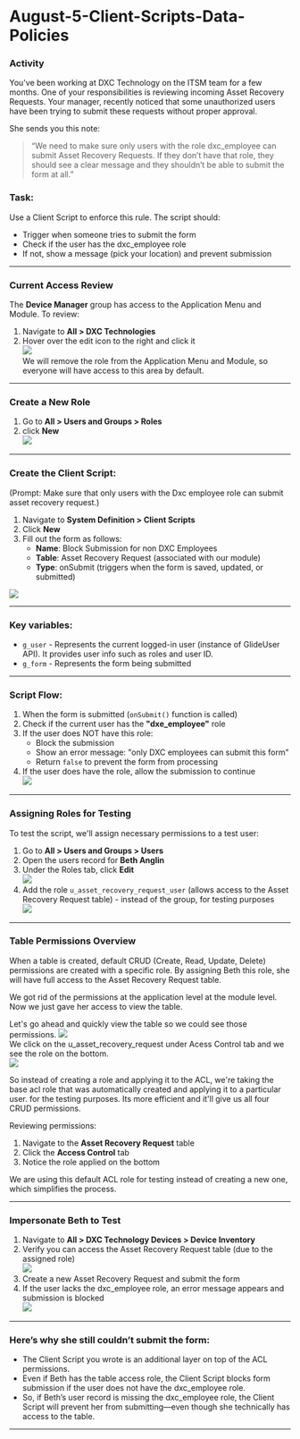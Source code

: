 # August-5-Client-Scripts-Data-Policies

### **Activity**<br>
You've been working at DXC Technology on the ITSM team for a few months. One of your responsibilities is reviewing incoming Asset Recovery Requests. Your manager, recently noticed that some unauthorized users have been trying to submit these requests without proper approval. <br>

She sends you this note:<br>
> “We need to make sure only users with the role dxc_employee can submit Asset Recovery Requests. If they don’t have that role, they should see a clear message and they shouldn’t be able to submit the form at all.”

###  **Task**:<br>
Use a Client Script to enforce this rule. The script should:<br>
- Trigger when someone tries to submit the form
- Check if the user has the dxc_employee role
- If not, show a message (pick your location) and prevent submission
---
###  **Current Access Review**
The **Device Manager** group has access to the Application Menu and Module. To review: <br>
1. Navigate to **All > DXC Technologies**
2. Hover over the edit icon to the right and click it <br>
![](https://github.com/CodeWithLuwam/August-5-Client-Scripts-Data-Policies/blob/main/Images/Hover%20Over%20the%20Edit%20Icon%20and%20Click%20It.png?raw=true) <br>
We will remove the role from the Application Menu and Module, so everyone will have access to this area by default.

---
###  **Create a New Role** <br>
1. Go to **All > Users and Groups > Roles** <br>
2. click **New** <br>
![](https://github.com/CodeWithLuwam/August-5-Client-Scripts-Data-Policies/blob/main/Images/New%20Role%20DXC%20Employee.png?raw=true) <br>

---

### **Create the Client Script**: <br>
(Prompt: Make sure that only users with the Dxc employee role can submit asset recovery request.)
1. Navigate to **System Definition > Client Scripts** <br>
2. Click **New** <br>
3. Fill out the form as follows:
    - **Name**: Block Submission for non DXC Employees
    - **Table**: Asset Recovery Request (associated with our module)
    - **Type**: onSubmit (triggers when the form is saved, updated, or submitted)

  ![](https://github.com/CodeWithLuwam/August-5-Client-Scripts-Data-Policies/blob/main/Images/Client%20Script%20New%20Record%20Name%20Table%20UI%20Type%20Type%202.png?raw=true) <br>

---

### **Key variables**: <br>
- `g_user` - Represents the current logged-in user (instance of GlideUser API). It provides user info such as roles and user ID. <br>
- `g_form` - Represents the form being submitted <br>

---

### Script Flow: <br>

1. When the form is submitted (`onSubmit()` function is called)
2. Check if the current user has the **"dxe_employee"** role
3. If the user does NOT have this role:
    - Block the submission
    - Show an error message: "only DXC employees can submit this form"
    - Return `false` to prevent the form from processing 
4. If the user does have the role, allow the submission to continue <br>
![](https://github.com/CodeWithLuwam/August-5-Client-Scripts-Data-Policies/blob/main/Images/onSubmit%20Function%20-%20Role%20Permission%20Check%20Script.png?raw=true)

---

### Assigning Roles for Testing <br>

To test the script, we'll assign necessary permissions to a test user: <br>
1. Go to **All > Users and Groups > Users** <br>
2. Open the users record for **Beth Anglin** <br>
3. Under the Roles tab, click **Edit** <br> ![](https://github.com/CodeWithLuwam/August-5-Client-Scripts-Data-Policies/blob/main/Images/Roles%20tab%20inside%20Users%20record.png?raw=true) <br>
4. Add the role `u_asset_recovery_request_user` (allows access to the Asset Recovery Request table)  - instead of the group, for testing purposes <br>
![](https://github.com/CodeWithLuwam/August-5-Client-Scripts-Data-Policies/blob/main/Images/User%20Role%20Edit%20Members.png?raw=true) <br>

---
### Table Permissions Overview <br>

When a table is created, default CRUD (Create, Read, Update, Delete) permissions are created with a specific role.
By assigning Beth this role, she will have full access to the Asset Recovery Request table.

We got rid of the permissions at the application level at the module level. Now we just gave her access to view the table.

Let's go ahead and quickly view the table so we could see those permissions.
![](https://github.com/CodeWithLuwam/August-5-Client-Scripts-Data-Policies/blob/main/Images/Asset%20Recovery%20Request%20table.png?raw=true) <br>
We click on the u_asset_recovery_request under Acess Control tab and we see the role on the bottom. <br>
![](https://github.com/CodeWithLuwam/August-5-Client-Scripts-Data-Policies/blob/main/Images/Role%20in%20Asset%20Recovery%20Request.png?raw=true) <br>

So instead of creating a role and applying it to the ACL, we're taking the base acl role that was automatically created and applying it to a particular user. for the testing purposes. Its more efficient and it'll give us all four CRUD permissions.

Reviewing permissions:
1. Navigate to the **Asset Recovery Request** table
2. Click the **Access Control** tab
3. Notice the role applied on the bottom

We are using this default ACL role for testing instead of creating a new one, which simplifies the process.

---

### Impersonate Beth to Test <br>
1. Navigate to **All > DXC Technology Devices > Device Inventory** <br>
2. Verify you can access the Asset Recovery Request table (due to the assigned role)<br>
![](https://github.com/CodeWithLuwam/August-5-Client-Scripts-Data-Policies/blob/main/Images/Impersonate%20User%20to%20View%20Asset%20Recovery%20Request%20table.png?raw=true) <br>
3. Create a new Asset Recovery Request and submit the form <br>
4. If the user lacks the dxc_employee role, an error message appears and submission is blocked <br>
![](https://github.com/CodeWithLuwam/August-5-Client-Scripts-Data-Policies/blob/main/Images/onSubmit%20Error%20Message.png?raw=true) <br>

---
### Here’s why she still couldn’t submit the form: <br>
- The Client Script you wrote is an additional layer on top of the ACL permissions.
- Even if Beth has the table access role, the Client Script blocks form submission if the user does not have the dxc_employee role.
- So, if Beth’s user record is missing the dxc_employee role, the Client Script will prevent her from submitting—even though she technically has access to the table.

---



